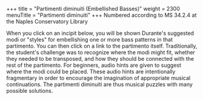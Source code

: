+++
title = "Partimenti diminuiti (Embellished Basses)"
weight = 2300
menuTitle = "Partimenti diminuiti"
+++
Numbered according to MS 34.2.4 at the Naples Conservatory Library

When you click on an incipit below, you will be shown Durante's suggested modi or "styles" for embellishing one or more bass patterns in that partimento. You can then click on a link to the partimento itself. Traditionally, the student's challenge was to recognize where the modi might fit, whether they needed to be transposed, and how they should be connected with the rest of the partimento. For beginners, audio hints are given to suggest where the modi could be placed. These audio hints are intentionally fragmentary in order to encourage the imagination of appropriate musical continuations. The partimenti diminuiti are thus musical puzzles with many possible solutions.
